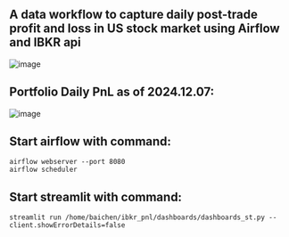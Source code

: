 ## A data workflow to capture daily post-trade profit and loss in US stock market using Airflow and IBKR api
![image](https://github.com/user-attachments/assets/bd9fd484-e51b-40c6-9569-56b384e7a95f)






## Portfolio Daily PnL as of 2024.12.07:
![image](https://github.com/user-attachments/assets/c4cd778c-b591-47e9-89cc-53da27570229)


## Start airflow with command:
```
airflow webserver --port 8080
airflow scheduler
```



## Start streamlit with command:
```
streamlit run /home/baichen/ibkr_pnl/dashboards/dashboards_st.py --client.showErrorDetails=false
```






























